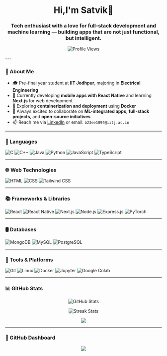 <h1 align="center">Hi,I'm Satvik👋</h1>
<h3 align="center">Tech enthusiast with a love for full-stack development and machine learning — building apps that are not just functional, but intelligent.
</h3>

<p align="center">
  <img src="https://komarev.com/ghpvc/?username=Satvik0110&label=Profile%20views&color=0e75b6&style=flat" alt="Profile Views" />
</p>
---

### 🚀 About Me

- 🎓 Pre-final year student at **IIT Jodhpur**, majoring in **Electrical Engineering**
- 🔭 Currently developing **mobile apps with React Native** and learning **Next.js** for web development
- 🐳 Exploring **containerization and deployment** using **Docker**
- 👯 Always excited to collaborate on **ML-integrated apps**, **full-stack projects**, and **open-source initiatives**
- 📫 Reach me via [LinkedIn](https://www.linkedin.com/in/satvik-garg-2a2a64285/) or email: `b23ee1094@iitj.ac.in`



---
### 🧠 Languages
![C](https://img.shields.io/badge/C-00599C?style=flat&logo=c&logoColor=white)
![C++](https://img.shields.io/badge/C++-00599C?style=flat&logo=c%2B%2B&logoColor=white)
![Java](https://img.shields.io/badge/Java-007396?style=flat&logo=java&logoColor=white)
![Python](https://img.shields.io/badge/Python-3776AB?style=flat&logo=python&logoColor=white)
![JavaScript](https://img.shields.io/badge/JavaScript-F7DF1E?style=flat&logo=javascript&logoColor=black)
![TypeScript](https://img.shields.io/badge/TypeScript-3178C6?style=flat&logo=typescript&logoColor=white)

---

### 🌐 Web Technologies
![HTML](https://img.shields.io/badge/HTML5-E34F26?style=flat&logo=html5&logoColor=white)
![CSS](https://img.shields.io/badge/CSS3-1572B6?style=flat&logo=css3&logoColor=white)
![Tailwind CSS](https://img.shields.io/badge/Tailwind_CSS-06B6D4?style=flat&logo=tailwind-css&logoColor=white)

---

### 📚 Frameworks & Libraries
![React](https://img.shields.io/badge/React-20232A?style=flat&logo=react&logoColor=61DAFB)
![React Native](https://img.shields.io/badge/React_Native-20232A?style=flat&logo=react&logoColor=61DAFB)
![Next.js](https://img.shields.io/badge/Next.js-000000?style=flat&logo=next.js&logoColor=white)
![Node.js](https://img.shields.io/badge/Node.js-339933?style=flat&logo=nodedotjs&logoColor=white)
![Express.js](https://img.shields.io/badge/Express.js-000000?style=flat&logo=express&logoColor=white)
![PyTorch](https://img.shields.io/badge/PyTorch-EE4C2C?style=flat&logo=pytorch&logoColor=white)

---

### 🛢 Databases
![MongoDB](https://img.shields.io/badge/MongoDB-47A248?style=flat&logo=mongodb&logoColor=white)
![MySQL](https://img.shields.io/badge/MySQL-4479A1?style=flat&logo=mysql&logoColor=white)
![PostgreSQL](https://img.shields.io/badge/PostgreSQL-4169E1?style=flat&logo=postgresql&logoColor=white)

---

### 🧰 Tools & Platforms
![Git](https://img.shields.io/badge/Git-F05032?style=flat&logo=git&logoColor=white)
![Linux](https://img.shields.io/badge/Linux-FCC624?style=flat&logo=linux&logoColor=black)
![Docker](https://img.shields.io/badge/Docker-2496ED?style=flat&logo=docker&logoColor=white)
![Jupyter](https://img.shields.io/badge/Jupyter-F37626?style=flat&logo=jupyter&logoColor=white)
![Google Colab](https://img.shields.io/badge/Google_Colab-F9AB00?style=flat&logo=googlecolab&logoColor=black)

---

### 📊 GitHub Stats

<p align="center">
  <img src="https://github-readme-stats.vercel.app/api?username=Satvik0110&show_icons=true&theme=tokyonight" alt="GitHub Stats" />
</p>

<p align="center">
  <img src="https://github-readme-streak-stats.herokuapp.com/?user=Satvik0110&theme=tokyonight" alt="Streak Stats" />
</p>

<p align="center">
  <img src="https://github-readme-stats.vercel.app/api/top-langs/?username=Satvik0110&layout=compact&theme=tokyonight" />
</p>

---

### 🎨 GitHub Dashboard

<p align="center">
  <img src="https://github-profile-trophy.vercel.app/?username=Satvik0110&theme=tokyonight" />
</p>
